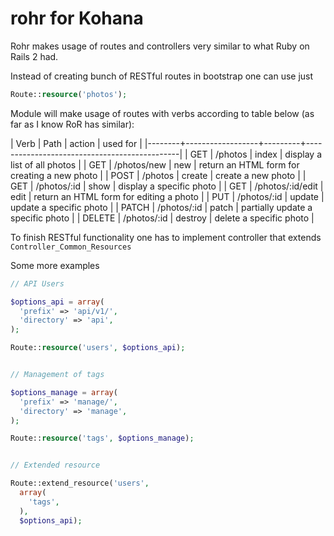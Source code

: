 rohr for Kohana
===============

Rohr makes usage of routes and controllers very similar to what Ruby on Rails 2 had.

Instead of creating bunch of RESTful routes in bootstrap one can use just

```php
Route::resource('photos');
```

Module will make usage of routes with verbs according to table below (as far as I know RoR has similar):

| Verb   | Path             | action  | used for                                     |
|--------+------------------+---------+----------------------------------------------|
| GET    | /photos          | index   | display a list of all photos                 |
| GET    | /photos/new      | new     | return an HTML form for creating a new photo |
| POST   | /photos          | create  | create a new photo                           |
| GET    | /photos/:id      | show    | display a specific photo                     |
| GET    | /photos/:id/edit | edit    | return an HTML form for editing a photo      |
| PUT    | /photos/:id      | update  | update a specific photo                      |
| PATCH  | /photos/:id      | patch   | partially update a specific photo            |
| DELETE | /photos/:id      | destroy | delete a specific photo                      |


To finish RESTful functionality one has to implement controller that extends `Controller_Common_Resources`


Some more examples

```php
// API Users

$options_api = array(
  'prefix' => 'api/v1/',
  'directory' => 'api',
);

Route::resource('users', $options_api);


// Management of tags

$options_manage = array(
  'prefix' => 'manage/',
  'directory' => 'manage',
);

Route::resource('tags', $options_manage);


// Extended resource

Route::extend_resource('users',
  array(
    'tags',
  ),
  $options_api);
```

